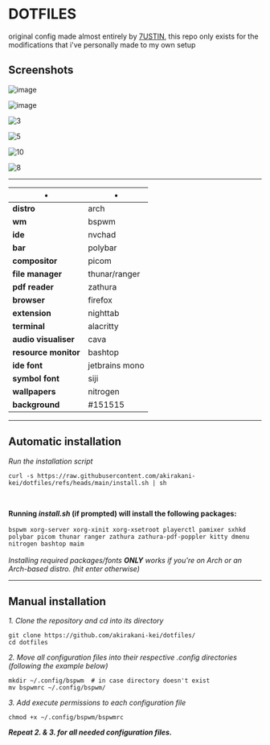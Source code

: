 # DOTFILES

original config made almost entirely by [7USTIN](https://github.com/7USTIN/dotfiles/), this repo only exists for the modifications that i've personally made to my own setup

## Screenshots

![image](https://github.com/user-attachments/assets/d9d109c1-9ac7-4128-85b8-2d1a268eb828)

![image](https://github.com/user-attachments/assets/0fcb82f2-e5ad-4b1d-b6a0-9cffa3dc0ac9)

![3](https://github.com/user-attachments/assets/97c40fa5-1833-482c-bd27-cfa55c9c8054)

![5](https://github.com/user-attachments/assets/49f48bae-ca9a-4e23-a3e9-3b9836ed13ef)

![10](https://github.com/user-attachments/assets/a27a6e70-ba59-4a95-9c4b-f91b5618a4b6)

![8](https://github.com/user-attachments/assets/ad0eb6c6-35ba-4b21-8eed-ecf8e1cf7ad1)


-----

•                       | • 
------------------------|-----------------------
**distro**              | arch
**wm**                  | bspwm
**ide**                 | nvchad
**bar**                 | polybar
**compositor**          | picom
**file manager**        | thunar/ranger
**pdf reader**          | zathura
**browser**             | firefox
**extension**           | nighttab
**terminal**            | alacritty
**audio visualiser**    | cava
**resource monitor**    | bashtop
**ide font**            | jetbrains mono
**symbol font**         | siji
**wallpapers**          | nitrogen
**background**          | #151515

-----

## Automatic installation

*Run the installation script* <br>
```shell
curl -s https://raw.githubusercontent.com/akirakani-kei/dotfiles/refs/heads/main/install.sh | sh
```

<br>

**Running *install.sh* (if prompted) will install the following packages:**
<br> <br>
`bspwm xorg-server xorg-xinit xorg-xsetroot playerctl pamixer sxhkd polybar picom thunar ranger zathura zathura-pdf-poppler kitty dmenu nitrogen bashtop maim`
<br> <br>
*Installing required packages/fonts **ONLY** works if you're on Arch or an Arch-based distro. (hit enter otherwise)*

-----

## Manual installation

*1. Clone the repository and cd into its directory* <br>
```shell
git clone https://github.com/akirakani-kei/dotfiles/
cd dotfiles
```
*2. Move all configuration files into their respective .config directories (following the example below)* <br>
```shell
mkdir ~/.config/bspwm  # in case directory doesn't exist
mv bspwmrc ~/.config/bspwm/
```
*3. Add execute permissions to each configuration file* <br>
```shell
chmod +x ~/.config/bspwm/bspwmrc
```

***Repeat 2. & 3. for all needed configuration files.***
<br>
